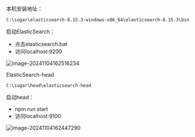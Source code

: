 本机安装地址：

`C:\sugar\elasticsearch-8.15.3-windows-x86_64\elasticsearch-8.15.3\bin`

启动ElasticSearch：

- 点击elasticsearch.bat
- 访问localhost:9200



![image-20241104162516234](C:\Users\陈小刚\AppData\Roaming\Typora\typora-user-images\image-20241104162516234.png)

ElasticSearch-head

`C:\sugar\head\elasticsearch-head`

启动head：

- npm run start 
- 访问localhost:9100



![image-20241104162447290](C:\Users\陈小刚\AppData\Roaming\Typora\typora-user-images\image-20241104162447290.png)